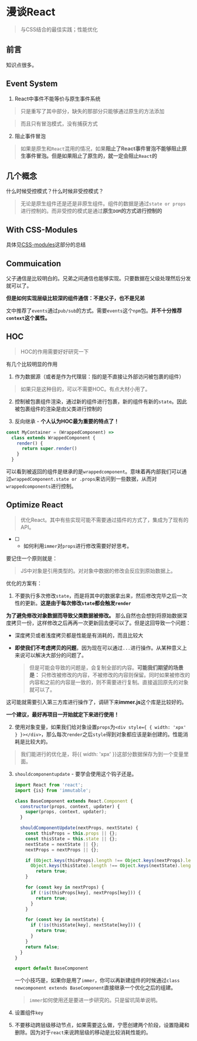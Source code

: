 # 漫谈React
> 与CSS结合的最佳实践；性能优化

## 前言

知识点很多。

## **Event System**

1. React中事件不能等价与原生事件系统

  > 只是重写了其中部分，缺失的那部分只能够通过原生的方法添加

  > 而且只有冒泡模式，没有捕获方式

2. 阻止事件冒泡

  > 如果是原生和`React`混用的情况，如果**阻止了React事件冒泡不能够阻止原生事件冒泡。但是如果阻止了原生的，就一定会阻止`React`的**

## **几个概念**

什么时候受控模式？什么时候非受控模式？

> 无论是原生组件还是还是非原生组件。组件的数据是通过`state or props`进行控制的。而非受控的模式是通过**原生`DOM`的方式进行控制的**


## **With CSS-Modules**

具体见[CSS-modules](https://github.com/JiangWeixian/JS-Tips/blob/master/React/React-CSSModules.md)这部分的总结

## **Commuication**

父子通信是比较明白的。兄弟之间通信也能够实现。只要数据在父级处理然后分发就可以了。

**但是如何实现层级比较深的组件通信：不是父子，也不是兄弟**

文中推荐了`events`通过`pub/sub`的方式。需要`events`这个`npm`包。**并不十分推荐`context`这个属性。**

## **HOC**

> HOC的作用需要好好研究一下

有几个比较明显的作用

1. 作为数据源（或者是作为代理层：指的是不直接让外部访问被包裹的组件）

  > 如果只是这种目的，可以不需要HOC。有点大材小用了。

2. 控制被包裹组件渲染，通过新的组件进行包裹，新的组件有新的`state`。因此被包裹组件的渲染是由父类进行控制的

2. 反向继承 - **个人认为HOC最为重要的特点了！**

  ```JavaScript
  const MyContainer = (WrappedComponent) =>  
    class extends WrappedComponent {
      render() {
        return super.render()
      }
    }
  ```

  可以看到被返回的组件是继承的是`wrappedcomponent`。意味着再内部我们可以通过`wrappedComponent.state or .props`来访问到一些数据，从而对`wrappedcomponents`进行控制。


## **Optimize React**

> 优化React。其中有些实现可能不需要通过插件的方式了，集成为了现有的API。

* [ ] - 如何利用`immer`对`props`进行修改需要好好思考。

要记住一个原则就是：

> JS中对象是引用类型的。对对象中数据的修改会反应到原始数据上。

优化的方案有：

1. 不要执行多次修改`state`，而是将其中的数据拿出来，然后修改完毕之后一次性的更新。**这是由于每次修改`state`都会触发`render`**

  **为了避免修改对象数据而导致父类数据被修改。** 那么自然也会想到将原始数据深度拷贝一份，这样修改之后再再一次更新回去便可以了。但是这回导致一个问题：

  * 深度拷贝或者浅度拷贝都是性能是有消耗的，而且比较大
  * **即使我们不考虑拷贝的问题**，因为现在可以通过`...`进行操作。从某种意义上来说可以解决大部分的问题了。
    
    > 但是可能会导致的问题是，会复制全部的内容。**可能我们期望的场景是：** 只修改被修改的内容，不被修改的内容则保留。同时如果被修改的内容和之前的内容是一致的，则不需要进行复制。直接返回原先的对象就可以了。

  这可能就需要引入第三方库进行操作了，调研下来**immer.js**这个库是比较好的。

  **一个建议，最好再项目一开始就定下来进行使用！**

2. 使用对象变量，如果我们给对象设置`props`为`<div style={ { width: 'xpx' } }></div>`，那么每次`render`之后`style`得到对象都应该是新创建的。性能消耗是比较大的。

  > 我们能进行的优化是，将{{ width: 'xpx' }}这部分数据保存为到一个变量里面。

3. `shouldcomponentupdate` - 要学会使用这个钩子还是。

    ```JavaScript
    import React from 'react';
    import {is} from 'immutable';

    class BaseComponent extends React.Component {
      constructor(props, context, updater) {
        super(props, context, updater);
      }

      shouldComponentUpdate(nextProps, nextState) {
        const thisProps = this.props || {};
        const thisState = this.state || {};
        nextState = nextState || {};
        nextProps = nextProps || {};

        if (Object.keys(thisProps).length !== Object.keys(nextProps).length ||
          Object.keys(thisState).length !== Object.keys(nextState).length) {
            return true;
        }

        for (const key in nextProps) {
          if (!is(thisProps[key], nextProps[key])) {
            return true;
          }
        }

        for (const key in nextState) {
          if (!is(thisState[key], nextState[key])) {
            return true;
          }
        }
        return false;
      }
    }

    export default BaseComponent
    ```

    一个小技巧是，如果你是用了`immer`，你可以再新建组件的时候通过`class newcomponent extends BaseComponent`直接继承一个优化之后的组建。

    > `immer`如何使用还是要进一步研究的。只是留坑简单说明。

4. 设置组件`key`

5. 不要移动跨层级移动节点，如果需要这么做，宁愿创建两个阶段，设置隐藏和删除。因为对于`react`来说跨层级的移动是比较消耗性能的。
